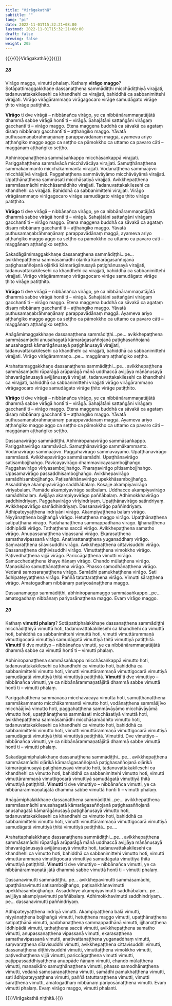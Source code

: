 ```yaml
---
title: "Virāgakathā"
subtitle: ""
lang: "pi"
date: 2022-11-01T15:32:21+08:00
lastmod: 2022-11-01T15:32:21+08:00
draft: false
brewing: false
weight: 205
---
```



{{<subtitle>}}{{<suttalink src="ps2.5">}}Virāgakathā{{</suttalink>}}{{</subtitle>}}

##### 28

Virāgo maggo, vimutti phalaṃ. Kathaṃ **virāgo maggo**? Sotāpattimaggakkhaṇe dassanaṭṭhena sammādiṭṭhi micchādiṭṭhiyā virajjati, tadanuvattakakilesehi ca khandhehi ca virajjati, bahiddhā ca sabbanimittehi virajjati. Virāgo virāgārammaṇo virāgagocaro virāge samudāgato virāge ṭhito virāge patiṭṭhito.

**Virāgo** ti dve virāgā – nibbānañca virāgo, ye ca nibbānārammaṇatājātā dhammā sabbe virāgā hontī ti – virāgā. Sahajātāni sattaṅgāni virāgaṃ gacchantī ti – virāgo maggo. Etena maggena buddhā ca sāvakā ca agataṃ disaṃ nibbānaṃ gacchantī ti – aṭṭhaṅgiko maggo. Yāvatā puthusamaṇabrāhmaṇānaṃ parappavādānaṃ maggā, ayameva ariyo aṭṭhaṅgiko maggo aggo ca seṭṭho ca pāmokkho ca uttamo ca pavaro cāti – maggānaṃ aṭṭhaṅgiko seṭṭho.

Abhiniropanaṭṭhena sammāsaṅkappo micchāsaṅkappā virajjati. Pariggahaṭṭhena sammāvācā micchāvācāya virajjati. Samuṭṭhānaṭṭhena sammākammanto micchākammantā virajjati. Vodānaṭṭhena sammāājīvo micchāājīvā virajjati. Paggahaṭṭhena sammāvāyāmo micchāvāyāmā virajjati. Upaṭṭhānaṭṭhena sammāsati micchāsatiyā virajjati. Avikkhepaṭṭhena sammāsamādhi micchāsamādhito virajjati. Tadanuvattakakilesehi ca khandhehi ca virajjati. Bahiddhā ca sabbanimittehi virajjati. Virāgo virāgārammaṇo virāgagocaro virāge samudāgato virāge ṭhito virāge patiṭṭhito.

**Virāgo** ti dve virāgā – nibbānañca virāgo, ye ca nibbānārammaṇatājātā dhammā sabbe virāgā hontī ti – virāgā. Sahajātāni sattaṅgāni virāgaṃ gacchantī ti – virāgo maggo. Etena maggena buddhā ca sāvakā ca agataṃ disaṃ nibbānaṃ gacchantī ti – aṭṭhaṅgiko maggo. Yāvatā puthusamaṇabrāhmaṇānaṃ parappavādānaṃ maggā, ayameva ariyo aṭṭhaṅgiko maggo aggo ca seṭṭho ca pāmokkho ca uttamo ca pavaro cāti – maggānaṃ aṭṭhaṅgiko seṭṭho.

Sakadāgāmimaggakkhaṇe dassanaṭṭhena sammādiṭṭhi…pe… avikkhepaṭṭhena sammāsamādhi oḷārikā kāmarāgasaññojanā paṭighasaññojanā oḷārikā kāmarāgānusayā paṭighānusayā virajjati, tadanuvattakakilesehi ca khandhehi ca virajjati, bahiddhā ca sabbanimittehi virajjati. Virāgo virāgārammaṇo virāgagocaro virāge samudāgato virāge ṭhito virāge patiṭṭhito.

**Virāgo** ti dve virāgā – nibbānañca virāgo, ye ca nibbānārammaṇatājātā dhammā sabbe virāgā hontī ti – virāgā. Sahajātāni sattaṅgāni virāgaṃ gacchantī ti – virāgo maggo. Etena maggena buddhā ca sāvakā ca agataṃ disaṃ nibbānaṃ gacchantī ti – aṭṭhaṅgiko maggo. Yāvatā puthusamaṇabrāhmaṇānaṃ parappavādānaṃ maggā. Ayameva ariyo aṭṭhaṅgiko maggo aggo ca seṭṭho ca pāmokkho ca uttamo ca pavaro cāti – maggānaṃ aṭṭhaṅgiko seṭṭho.

Anāgāmimaggakkhaṇe dassanaṭṭhena sammādiṭṭhi…pe… avikkhepaṭṭhena sammāsamādhi anusahagatā kāmarāgasaññojanā paṭighasaññojanā anusahagatā kāmarāgānusayā paṭighānusayā virajjati, tadanuvattakakilesehi ca khandhehi ca virajjati, bahiddhā ca sabbanimittehi virajjati. Virāgo virāgārammaṇo…pe… maggānaṃ aṭṭhaṅgiko seṭṭho.

Arahattamaggakkhaṇe dassanaṭṭhena sammādiṭṭhi…pe… avikkhepaṭṭhena sammāsamādhi rūparāgā arūparāgā mānā uddhaccā avijjāya mānānusayā bhavarāgānusayā avijjānusayā virajjati, tadanuvattakakilesehi ca khandhehi ca virajjati, bahiddhā ca sabbanimittehi virajjati virāgo virāgārammaṇo virāgagocaro virāge samudāgato virāge ṭhito virāge patiṭṭhito.

**Virāgo** ti dve virāgā – nibbānañca virāgo, ye ca nibbānārammaṇatājātā dhammā sabbe virāgā hontī ti – virāgā. Sahajātāni sattaṅgāni virāgaṃ gacchantī ti – virāgo maggo. Etena maggena buddhā ca sāvakā ca agataṃ disaṃ nibbānaṃ gacchantī ti – aṭṭhaṅgiko maggo. Yāvatā puthusamaṇabrāhmaṇānaṃ parappavādānaṃ maggā. Ayameva ariyo aṭṭhaṅgiko maggo aggo ca seṭṭho ca pāmokkho ca uttamo ca pavaro cāti – maggānaṃ aṭṭhaṅgiko seṭṭho.

Dassanavirāgo sammādiṭṭhi. Abhiniropanavirāgo sammāsaṅkappo. Pariggahavirāgo sammāvācā. Samuṭṭhānavirāgo sammākammanto. Vodānavirāgo sammāājīvo. Paggahavirāgo sammāvāyāmo. Upaṭṭhānavirāgo sammāsati. Avikkhepavirāgo sammāsamādhi. Upaṭṭhānavirāgo satisambojjhaṅgo. Pavicayavirāgo dhammavicayasambojjhaṅgo. Paggahavirāgo vīriyasambojjhaṅgo. Pharaṇavirāgo pītisambojjhaṅgo. Upasamavirāgo passaddhisambojjhaṅgo. Avikkhepavirāgo samādhisambojjhaṅgo. Paṭisaṅkhānavirāgo upekkhāsambojjhaṅgo. Assaddhiye akampiyavirāgo saddhābalaṃ. Kosajje akampiyavirāgo vīriyabalaṃ. Pamāde akampiyavirāgo satibalaṃ. Uddhacce akampiyavirāgo samādhibalaṃ. Avijjāya akampiyavirāgo paññābalaṃ. Adhimokkhavirāgo saddhindriyaṃ. Paggahavirāgo vīriyindriyaṃ. Upaṭṭhānavirāgo satindriyaṃ. Avikkhepavirāgo samādhindriyaṃ. Dassanavirāgo paññindriyaṃ. Ādhipateyyaṭṭhena indriyāni virāgo. Akampiyaṭṭhena balaṃ virāgo. Niyyānaṭṭhena bojjhaṅgā virāgo. Hetuṭṭhena maggo virāgo. Upaṭṭhānaṭṭhena satipaṭṭhānā virāgo. Padahanaṭṭhena sammappadhānā virāgo. Ijjhanaṭṭhena iddhipādā virāgo. Tathaṭṭhena saccā virāgo. Avikkhepaṭṭhena samatho virāgo. Anupassanaṭṭhena vipassanā virāgo. Ekarasaṭṭhena samathavipassanā virāgo. Anativattanaṭṭhena yuganaddhaṃ virāgo. Saṃvaraṭṭhena sīlavisuddhi virāgo. Avikkhepaṭṭhena cittavisuddhi virāgo. Dassanaṭṭhena diṭṭhivisuddhi virāgo. Vimuttaṭṭhena vimokkho virāgo. Paṭivedhaṭṭhena vijjā virāgo. Pariccāgaṭṭhena vimutti virāgo. Samucchedaṭṭhena khaye ñāṇaṃ virāgo. Chando mūlaṭṭhena virāgo. Manasikāro samuṭṭhānaṭṭhena virāgo. Phasso samodhānaṭṭhena virāgo. Vedanā samosaraṇaṭṭhena virāgo. Samādhi pamukhaṭṭhena virāgo. Sati ādhipateyyaṭṭhena virāgo. Paññā tatuttaraṭṭhena virāgo. Vimutti sāraṭṭhena virāgo. Amatogadhaṃ nibbānaṃ pariyosānaṭṭhena maggo.

Dassanamaggo sammādiṭṭhi, abhiniropanamaggo sammāsaṅkappo…pe… amatogadhaṃ nibbānaṃ pariyosānaṭṭhena maggo. Evaṃ virāgo maggo.

##### 29

Kathaṃ **vimutti phalaṃ**? Sotāpattiphalakkhaṇe dassanaṭṭhena sammādiṭṭhi micchādiṭṭhiyā vimuttā hoti, tadanuvattakakilesehi ca khandhehi ca vimuttā hoti, bahiddhā ca sabbanimittehi vimuttā hoti, vimutti vimuttārammaṇā vimuttigocarā vimuttiyā samudāgatā vimuttiyā ṭhitā vimuttiyā patiṭṭhitā. **Vimuttī** ti dve muttiyo – nibbānañca vimutti, ye ca nibbānārammaṇatājātā dhammā sabbe ca vimuttā hontī ti – vimutti phalaṃ.

Abhiniropanaṭṭhena sammāsaṅkappo micchāsaṅkappā vimutto hoti, tadanuvattakakilesehi ca khandhehi ca vimutto hoti, bahiddhā ca sabbanimittehi vimutto hoti, vimutti vimuttārammaṇā vimuttigocarā vimuttiyā samudāgatā vimuttiyā ṭhitā vimuttiyā patiṭṭhitā. **Vimuttī** ti dve vimuttiyo – nibbānañca vimutti, ye ca nibbānārammaṇatājātā dhammā sabbe vimuttā hontī ti – vimutti phalaṃ.

Pariggahaṭṭhena sammāvācā micchāvācāya vimuttā hoti, samuṭṭhānaṭṭhena sammākammanto micchākammantā vimutto hoti, vodānaṭṭhena sammāājīvo micchāājīvā vimutto hoti, paggahaṭṭhena sammāvāyāmo micchāvāyāmā vimutto hoti, upaṭṭhānaṭṭhena sammāsati micchāsatiyā vimuttā hoti, avikkhepaṭṭhena sammāsamādhi micchāsamādhito vimutto hoti, tadanuvattakakilesehi ca khandhehi ca vimutto hoti, bahiddhā ca sabbanimittehi vimutto hoti, vimutti vimuttārammaṇā vimuttigocarā vimuttiyā samudāgatā vimuttiyā ṭhitā vimuttiyā patiṭṭhitā. Vimuttīti. Dve vimuttiyo – nibbānañca vimutti, ye ca nibbānārammaṇatājātā dhammā sabbe vimuttā hontī ti – vimutti phalaṃ.

Sakadāgāmiphalakkhaṇe dassanaṭṭhena sammādiṭṭhi…pe… avikkhepaṭṭhena sammāsamādhi oḷārikā kāmarāgasaññojanā paṭighasaññojanā oḷārikā kāmarāgānusayā paṭighānusayā vimutto hoti, tadanuvattakakilesehi ca khandhehi ca vimutto hoti, bahiddhā ca sabbanimittehi vimutto hoti, vimutti vimuttārammaṇā vimuttigocarā vimuttiyā samudāgatā vimuttiyā ṭhitā vimuttiyā patiṭṭhitā. **Vimuttī** ti dve vimuttiyo – nibbānañca vimutti, ye ca nibbānārammaṇatājātā dhammā sabbe vimuttā hontī ti – vimutti phalaṃ.

Anāgāmiphalakkhaṇe dassanaṭṭhena sammādiṭṭhi…pe… avikkhepaṭṭhena sammāsamādhi anusahagatā kāmarāgasaññojanā paṭighasaññojanā anusahagatā kāmarāgānusayā paṭighānusayā vimutto hoti, tadanuvattakakilesehi ca khandhehi ca vimutto hoti, bahiddhā ca sabbanimittehi vimutto hoti, vimutti vimuttārammaṇā vimuttigocarā vimuttiyā samudāgatā vimuttiyā ṭhitā vimuttiyā patiṭṭhitā…pe….

Arahattaphalakkhaṇe dassanaṭṭhena sammādiṭṭhi…pe… avikkhepaṭṭhena sammāsamādhi rūparāgā arūparāgā mānā uddhaccā avijjāya mānānusayā bhavarāgānusayā avijjānusayā vimutto hoti, tadanuvattakakilesehi ca khandhehi ca vimutto hoti, bahiddhā ca sabbanimittehi vimutto hoti, vimutti vimuttārammaṇā vimuttigocarā vimuttiyā samudāgatā vimuttiyā ṭhitā vimuttiyā patiṭṭhitā. **Vimuttī** ti dve vimuttiyo – nibbānañca vimutti, ye ca nibbānārammaṇatā jātā dhammā sabbe vimuttā hontī ti – vimutti phalaṃ.

Dassanavimutti sammādiṭṭhi…pe… avikkhepavimutti sammāsamādhi, upaṭṭhānavimutti satisambojjhaṅgo, paṭisaṅkhānavimutti upekkhāsambojjhaṅgo. Assaddhiye akampiyavimutti saddhābalaṃ…pe… avijjāya akampiyavimutti paññābalaṃ. Adhimokkhavimutti saddhindriyaṃ…pe… dassanavimutti paññindriyaṃ.

Ādhipateyyaṭṭhena indriyā vimutti. Akampiyaṭṭhena balā vimutti, niyyānaṭṭhena bojjhaṅgā vimutti, hetuṭṭhena maggo vimutti, upaṭṭhānaṭṭhena satipaṭṭhānā vimutti, padahanaṭṭhena sammappadhānā vimutti, ijjhanaṭṭhena iddhipādā vimutti, tathaṭṭhena saccā vimutti, avikkhepaṭṭhena samatho vimutti, anupassanaṭṭhena vipassanā vimutti, ekarasaṭṭhena samathavipassanā vimutti, anativattanaṭṭhena yuganaddhaṃ vimutti, saṃvaraṭṭhena sīlavisuddhi vimutti, avikkhepaṭṭhena cittavisuddhi vimutti, dassanaṭṭhena diṭṭhivisuddhi vimutti, vimuttaṭṭhena vimokkho vimutti, paṭivedhaṭṭhena vijjā vimutti, pariccāgaṭṭhena vimutti vimutti, paṭippassaddhiyaṭṭhena anuppāde ñāṇaṃ vimutti, chando mūlaṭṭhena vimutti, manasikāro samuṭṭhānaṭṭhena vimutti, phasso samodhānaṭṭhena vimutti, vedanā samosaraṇaṭṭhena vimutti, samādhi pamukhaṭṭhena vimutti, sati ādhipateyyaṭṭhena vimutti, paññā tatuttaraṭṭhena vimutti, vimutti sāraṭṭhena vimutti, amatogadhaṃ nibbānaṃ pariyosānaṭṭhena vimutti. Evaṃ vimutti phalaṃ. Evaṃ virāgo maggo, vimutti phalanti.

{{<eof>}}Virāgakathā niṭṭhitā.{{</eof>}}
